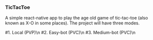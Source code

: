 ### TicTacToe

A simple react-native app to play the age old game of tic-tac-toe (also known as X-O in some places). The project will have three modes.

#1. Local (PVP)\n
#2. Easy-bot (PVC)\n
#3. Medium-bot (PVC)\n
